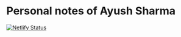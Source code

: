 # Personal notes of Ayush Sharma

[![Netlify Status](https://api.netlify.com/api/v1/badges/03538759-f6f0-408f-a613-d81c9bae1f4a/deploy-status)](https://app.netlify.com/sites/notesayushsharma/deploys)
